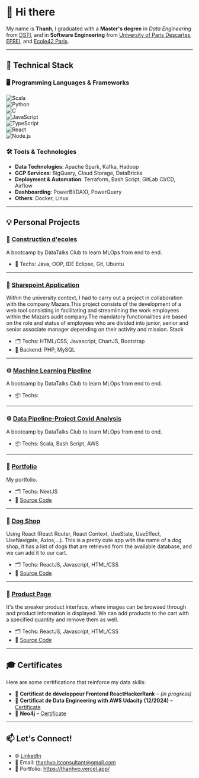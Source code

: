 # 👋 Hi there

My name is **Thanh**, I graduated with a **Master's degree** in *Data Engineering* from [DSTI](https://dsti.school/fr/applied-msc-in-data-engineering-for-ai/), and in **Software Engineering** from [University of Paris Descartes](https://math-info.u-paris.fr/licence-dinformatique/parcours-informatique/), [EFREI](https://www.efrei.fr/programmes-experts/bachelor-concepteur-developpeur/?_gl=1*1hc6ia8*_up*MQ..*_ga*MTM0MDEzNTMxLjE3NTE4OTIwMzI.*_ga_15PWZ9KZCG*czE3NTE4OTIwMzEkbzEkZzEkdDE3NTE4OTIwMzEkajYwJGwwJGgyODY4NDAxNDM.), and [Ecole42 Paris](https://42.fr/).

---

## 🚀 Technical Stack

### 🖥️ Programming Languages & Frameworks
![Scala](https://img.shields.io/badge/-Scala-red?style=flat-square&logo=scala)  
![Python](https://img.shields.io/badge/-Python-blue?style=flat-square&logo=python)  
![C](https://img.shields.io/badge/-C-black?style=flat-square&logo=c)  
![JavaScript](https://img.shields.io/badge/-JavaScript-yellow?style=flat-square&logo=javascript)  
![TypeScript](https://img.shields.io/badge/-TypeScript-blue?style=flat-square&logo=typescript)  
![React](https://img.shields.io/badge/-React-61DAFB?style=flat-square&logo=react)  
![Node.js](https://img.shields.io/badge/-Node.js-green?style=flat-square&logo=node.js)


### 🛠️ Tools & Technologies

- **Data Technologies**: Apache Spark, Kafka, Hadoop 
- **GCP Services**: BigQuery, Cloud Storage, DataBricks
- **Deployment & Automation**: Terraform, Bash Script, GitLab CI/CD, Airflow 
- **Dashboarding**: PowerBI(DAX), PowerQuery
- **Others**: Docker, Linux

---

## 💡 Personal Projects

### 🚗 [Construction d'ecoles](https://github.com/thanhvo-uparis/JavaAvanceProjet) 
A bootcamp by DataTalks Club to learn MLOps from end to end. 
- 🔧 Techs: Java, OOP, IDE Eclipse, Git, Ubuntu 
---
### 🚗 [Sharepoint Application](https://github.com/thanhvo-uparis/project_L3AN) 
Within the university context, I had to carry out a project in collaboration with the company Mazars.This project consists of the development of a web tool consisting in facilitating and streamlining the work employees within the Mazars audit company.The mandatory functionalities are based on the role and status of employees who are divided into junior, senior and senior associate manager depending on their activity and mission.
Stack
- 🗂️ Techs: HTML/CSS, Javascript, ChartJS, Bootstrap
- 🔧 Backend: PHP, MySQL
---
### ⚙️ [Machine Learning Pipeline](https://github.com/thanhvo-uparis/ML_pipeline)
A bootcamp by DataTalks Club to learn MLOps from end to end.  
- 📦 Techs:
---
### ⚙️ [Data Pipeline-Project Covid Analysis](https://github.com/thanhvo-uparis/dsti_data_pipeline2)
A bootcamp by DataTalks Club to learn MLOps from end to end.  
- 📦 Techs: Scala, Bash Script, AWS
---
### 🧠 [Portfolio](https://thanhvo.vercel.app/)
My portfolio.  
- 🗂️ Techs: NextJS
- 🔎 [Source Code](https://github.com/thanhvo-uparis/portfolio-nextjs)
---
### 🧠 [Dog Shop]()
Using React (React Router, React Context, UseState, UseEffect, UseNavigate, Axios,…). This is a pretty cute app with the name of a dog shop, it has a list of dogs that are retrieved from the available database, and we can add it to our cart.
- 🗂️ Techs: ReactJS, Javascript, HTML/CSS
- 🔎 [Source Code](https://github.com/thanhvo-uparis/dog-shop)
---
### 🧠 [Product Page](https://ecommerce-product-five.vercel.app/)
It's the sneaker product interface, where images can be browsed through and product information is displayed. We can add products to the cart with a specified quantity and remove them as well.
- 🗂️ Techs: ReactJS, Javascript, HTML/CSS
- 🔎 [Source Code](https://github.com/thanhvo-uparis/ecommerce-product)
---

## 🎓 Certificates

Here are some certifications that reinforce my data skills:

- 📜 **Certificat de développeur Frontend ReactHackerRank** – *(in progress)*  
- 📜 **Certiﬁcat de Data Engineering with AWS Udacity (12/2024)** – [Certificate](https://www.udacity.com/certificate/e/974666e2-ac3b-11ef-be7d-b7b6f5ab80fb)
- 📜 **Neo4j** – [Certificate](https://graphacademy.neo4j.com/c/da9b6234-5968-47ea-afbe-08e16971777b/) 

---


## 📫 Let's Connect!
- 🌐 [LinkedIn](https://www.linkedin.com/in/thanh-vo-138a631bb/)
- 📧 Email: thanhvo.itconsultant@gmail.com
- 📁 Portfolio: https://thanhvo.vercel.app/

